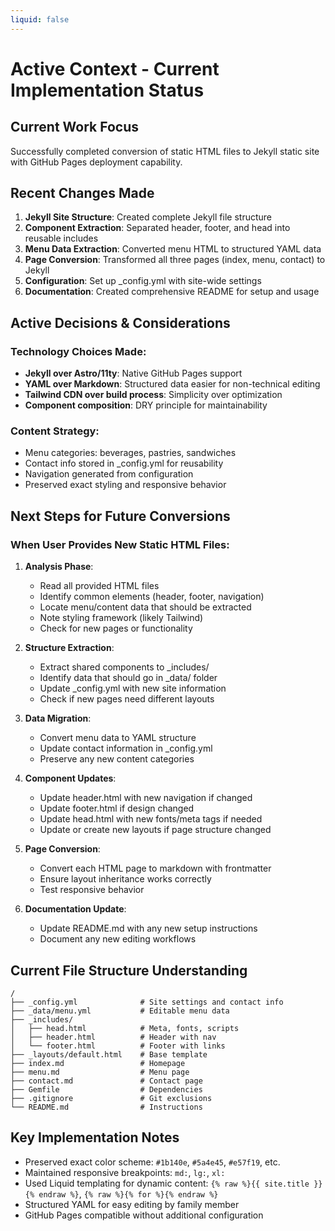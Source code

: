```yaml
---
liquid: false
---
```


# Active Context - Current Implementation Status

## Current Work Focus
Successfully completed conversion of static HTML files to Jekyll static site with GitHub Pages deployment capability.

## Recent Changes Made
1. **Jekyll Site Structure**: Created complete Jekyll file structure
2. **Component Extraction**: Separated header, footer, and head into reusable includes
3. **Menu Data Extraction**: Converted menu HTML to structured YAML data
4. **Page Conversion**: Transformed all three pages (index, menu, contact) to Jekyll
5. **Configuration**: Set up _config.yml with site-wide settings
6. **Documentation**: Created comprehensive README for setup and usage

## Active Decisions & Considerations

### Technology Choices Made:
- **Jekyll over Astro/11ty**: Native GitHub Pages support
- **YAML over Markdown**: Structured data easier for non-technical editing
- **Tailwind CDN over build process**: Simplicity over optimization
- **Component composition**: DRY principle for maintainability

### Content Strategy:
- Menu categories: beverages, pastries, sandwiches
- Contact info stored in _config.yml for reusability
- Navigation generated from configuration
- Preserved exact styling and responsive behavior

## Next Steps for Future Conversions

### When User Provides New Static HTML Files:

1. **Analysis Phase**:
   - Read all provided HTML files
   - Identify common elements (header, footer, navigation)
   - Locate menu/content data that should be extracted
   - Note styling framework (likely Tailwind)
   - Check for new pages or functionality

2. **Structure Extraction**:
   - Extract shared components to _includes/
   - Identify data that should go in _data/ folder
   - Update _config.yml with new site information
   - Check if new pages need different layouts

3. **Data Migration**:
   - Convert menu data to YAML structure
   - Update contact information in _config.yml
   - Preserve any new content categories

4. **Component Updates**:
   - Update header.html with new navigation if changed
   - Update footer.html if design changed
   - Update head.html with new fonts/meta tags if needed
   - Update or create new layouts if page structure changed

5. **Page Conversion**:
   - Convert each HTML page to markdown with frontmatter
   - Ensure layout inheritance works correctly
   - Test responsive behavior

6. **Documentation Update**:
   - Update README.md with any new setup instructions
   - Document any new editing workflows

## Current File Structure Understanding
```
/
├── _config.yml              # Site settings and contact info
├── _data/menu.yml           # Editable menu data
├── _includes/
│   ├── head.html            # Meta, fonts, scripts
│   ├── header.html          # Header with nav
│   └── footer.html          # Footer with links
├── _layouts/default.html    # Base template
├── index.md                 # Homepage
├── menu.md                  # Menu page
├── contact.md               # Contact page
├── Gemfile                  # Dependencies
├── .gitignore               # Git exclusions
└── README.md                # Instructions
```

## Key Implementation Notes
- Preserved exact color scheme: `#1b140e`, `#5a4e45`, `#e57f19`, etc.
- Maintained responsive breakpoints: `md:`, `lg:`, `xl:`
- Used Liquid templating for dynamic content: `{% raw %}{{ site.title }}{% endraw %}`, `{% raw %}{% for %}{% endraw %}`
- Structured YAML for easy editing by family member
- GitHub Pages compatible without additional configuration
